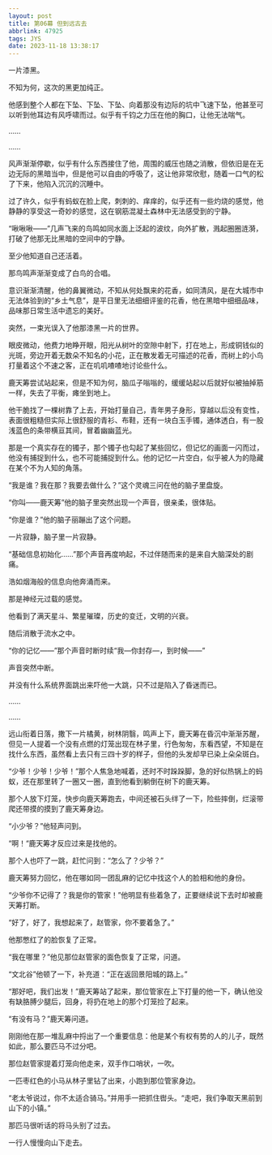 ```yaml
---
layout: post
title: 第06幕 但到远古去
abbrlink: 47925
tags: JYS
date: 2023-11-18 13:38:17
---
```

一片漆黑。

不知为何，这次的黑更加纯正。

他感到整个人都在下坠、下坠、下坠、向着那没有边际的坑中飞速下坠，他甚至可以听到他耳边有风呼啸而过。似乎有千钧之力压在他的胸口，让他无法喘气。

……

……

风声渐渐停歇，似乎有什么东西接住了他，周围的威压也随之消散，但依旧是在无边无际的黑暗当中，但是他可以自由的呼吸了，这让他非常欣慰，随着一口气的松了下来，他陷入沉沉的沉睡中。

过了许久，似乎有蚂蚁在脸上爬，刺刺的、痒痒的，似乎还有一些灼烧的感觉，他静静的享受这一奇妙的感觉，这在钢筋混凝土森林中无法感受到的宁静。

“啾啾啾——”几声飞来的鸟鸣如同水面上泛起的波纹，向外扩散，溅起圈圈涟漪，打破了他那无比黑暗的空间中的宁静。

至少他知道自己还活着。

那鸟鸣声渐渐变成了白鸟的合唱。

意识渐渐清醒，他的鼻翼微动，不知从何处飘来的花香，如同清风，是在大城市中无法体验到的“乡土气息”，是平日里无法细细评鉴的花香，他在黑暗中细细品味，品味那日常生活中遗忘的美好。

突然，一束光误入了他那漆黑一片的世界。

眼皮微动，他费力地睁开眼，阳光从树叶的空隙中射下，打在地上，形成铜钱似的光斑，旁边开着无数朵不知名的小花，正在散发着无可描述的花香，而树上的小鸟打量着这个不速之客，正在叽叽喳喳地讨论些什么。

鹿天筹尝试站起来，但是不知为何，脑瓜子嗡嗡的，缓缓站起以后就好似被抽掉筋一样，失去了平衡，瘫坐到地上。

他干脆找了一棵树靠了上去，开始打量自己，青年男子身形，穿越以后没有变性，表面很粗糙但实际上很舒服的青衫、布鞋，还有一块白玉手镯，通体透白，有一股浅蓝色的条带横亘其间，冒着幽幽蓝光。

那是一个真实存在的镯子，那个镯子也勾起了某些回忆，但记忆的画面一闪而过，他没有捕捉到什么，也不可能捕捉到什么。他的记忆一片空白，似乎被人为的隐藏在某个不为人知的角落。

“我是谁？我在那？我要去做什么？”这个灵魂三问在他的脑子里盘旋。

“你叫——鹿天筹”他的脑子里突然出现一个声音，很亲柔，很体贴。

“你是谁？”他的脑子丽蹦出了这个问题。

一片寂静，脑子里一片寂静。

“基础信息初始化……”那个声音再度响起，不过伴随而来的是来自大脑深处的剧痛。

浩如烟海般的信息向他奔涌而来。

那是神经元过载的感觉。

他看到了满天星斗、繁星璀璨，历史的变迁，文明的兴衰。

随后消散于流水之中。

“你的记忆——”那个声音时断时续“我—你封存—，到时候——”

声音突然中断。

并没有什么系统界面跳出来吓他一大跳，只不过是陷入了昏迷而已。

……

……

远山衔着日落，撒下一片橘黄，树林阴翳，鸣声上下，鹿天筹在昏沉中渐渐苏醒，但见一人提着一个没有点燃的灯笼出现在林子里，行色匆匆，东看西望，不知是在找什么东西，虽然看上去只有三四十岁的样子，但他的头发却早已染上朵朵斑白。

“少爷！少爷！少爷！”那个人焦急地喊着，还时不时跺跺脚，急的好似热锅上的蚂蚁，还在那里转了一圈又一圈，直到他看到躺倒在树下的鹿天筹。

那个人放下灯笼，快步向鹿天筹跑去，中间还被石头绊了一下，险些摔倒，烂滚带爬还带摸的摸到了鹿天筹身边。

“小少爷？”他轻声问到。

“啊！“鹿天筹才反应过来是找他的。

那个人也吓了一跳，赶忙问到：“怎么了？少爷？”

鹿天筹努力回忆，他在哪如同一团乱麻的记忆中找这个人的脸相和他的身份。

“少爷你不记得了？我是你的管家！”他明显有些着急了，正要继续说下去时却被鹿天筹打断。

“好了，好了，我想起来了，赵管家，你不要着急了。”

他那憋红了的脸恢复了正常。

“我在哪里？”他见那位赵管家的面色恢复了正常，问道。

“文北谷”他顿了一下，补充道：“正在返回景阳城的路上。”

“那好吧，我们出发！”鹿天筹站了起来，那位管家在上下打量的他一下，确认他没有缺胳膊少腿后，回身，将扔在地上的那个灯笼捡了起来。

“有没有马？”鹿天筹问道。

刚刚他在那一堆乱麻中捋出了一个重要信息：他是某个有权有势的人的儿子，既然如此，那么要匹马不过分吧。

那位赵管家提着灯笼向他走来，双手作口哨状，一吹。

一匹枣红色的小马从林子里钻了出来，小跑到那位管家身边。

“老太爷说过，你不太适合骑马。”并用手一把抓住辔头。“走吧，我们争取天黑前到山下的小镇。”

那匹马很听话的将马头别了过去。

一行人慢慢向山下走去。